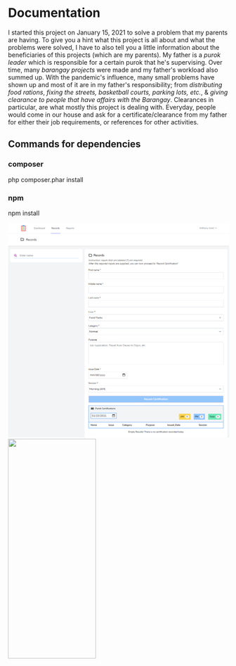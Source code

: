 # Documentation

I started this project on January 15, 2021 to solve a problem that my parents are having. To give you a hint what this project is all about and what the problems were solved, I have to also tell you a little information about the beneficiaries of this projects (which are my parents). My father is a *purok leader* which is responsible for a certain purok that he's supervising. Over time, many *barangay projects* were made and my father's workload also summed up. With the pandemic's influence, many small problems have shown up and most of it are in my father's responsibility; from *distributing food rations*, *fixing the streets, basketball courts, parking lots, etc.*, & *giving clearance to people that have affairs with the Barangay*. Clearances in particular, are what mostly this project is dealing with. Everyday, people would come in our house and ask for a certificate/clearance from my father for either their job requirements, or references for other activities.


## Commands for dependencies

### composer
php composer.phar install

### npm
npm install

![Alt Text](snap.png)
 <img src="https://github.com/centino90/carcrasher/blob/master/snap.png" width="200" height="500"/>
